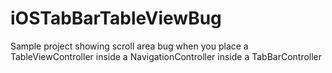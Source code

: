 iOSTabBarTableViewBug
=====================

Sample project showing scroll area bug when you place a TableViewController inside a NavigationController inside a TabBarController
